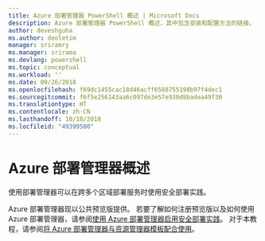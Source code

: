 ```yaml
---
title: Azure 部署管理器 PowerShell 概述 | Microsoft Docs
description: Azure 部署管理器 PowerShell 概述，其中包含安装和配置方法的链接。
author: deveshguha
ms.author: deoletim
manager: sriramry
ms.manager: srirama
ms.devlang: powershell
ms.topic: conceptual
ms.workload: ''
ms.date: 09/26/2018
ms.openlocfilehash: f69dc1455cac18d46acff6588755198b97f4dec1
ms.sourcegitcommit: f6f5e256143aa6c097de3e57e930d8badea49f30
ms.translationtype: HT
ms.contentlocale: zh-CN
ms.lasthandoff: 10/18/2018
ms.locfileid: "49399580"
---
```

# <a name="overview-of-azure-deployment-manager"></a>Azure 部署管理器概述

使用部署管理器可以在跨多个区域部署服务时使用安全部署实践。

Azure 部署管理器现以公共预览版提供。 若要了解如何注册预览版以及如何使用 Azure 部署管理器，请参阅[使用 Azure 部署管理器启用安全部署实践](https://docs.microsoft.com/en-us/azure/azure-resource-manager/deployment-manager-overview)。 对于本教程，请参阅[将 Azure 部署管理器与资源管理器模板配合使用](https://docs.microsoft.com/en-us/azure/azure-resource-manager/deployment-manager-tutorial)。